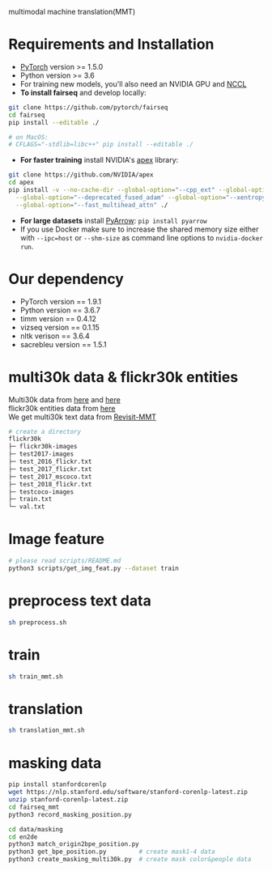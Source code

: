 multimodal machine translation(MMT) 
# Requirements and Installation

* [PyTorch](http://pytorch.org/) version >= 1.5.0
* Python version >= 3.6
* For training new models, you'll also need an NVIDIA GPU and [NCCL](https://github.com/NVIDIA/nccl)
* **To install fairseq** and develop locally:
```bash
git clone https://github.com/pytorch/fairseq
cd fairseq
pip install --editable ./

# on MacOS:
# CFLAGS="-stdlib=libc++" pip install --editable ./
```
* **For faster training** install NVIDIA's [apex](https://github.com/NVIDIA/apex) library:
```bash
git clone https://github.com/NVIDIA/apex
cd apex
pip install -v --no-cache-dir --global-option="--cpp_ext" --global-option="--cuda_ext" \
  --global-option="--deprecated_fused_adam" --global-option="--xentropy" \
  --global-option="--fast_multihead_attn" ./
```
* **For large datasets** install [PyArrow](https://arrow.apache.org/docs/python/install.html#using-pip): `pip install pyarrow`
* If you use Docker make sure to increase the shared memory size either with
`--ipc=host` or `--shm-size` as command line options to `nvidia-docker run`.


# Our dependency

* PyTorch version == 1.9.1
* Python version == 3.6.7
* timm version == 0.4.12
* vizseq version == 0.1.15
* nltk verison == 3.6.4
* sacrebleu version == 1.5.1

# multi30k data & flickr30k entities
Multi30k data from [here](https://github.com/multi30k/dataset) and [here](https://www.statmt.org/wmt17/multimodal-task.html)  
flickr30k entities data from [here](https://github.com/BryanPlummer/flickr30k_entities)  
We get multi30k text data from [Revisit-MMT](https://github.com/LividWo/Revisit-MMT)
```bash
# create a directory
flickr30k
├─ flickr30k-images
├─ test2017-images
├─ test_2016_flickr.txt
├─ test_2017_flickr.txt
├─ test_2017_mscoco.txt
├─ test_2018_flickr.txt
├─ testcoco-images
├─ train.txt
└─ val.txt
```

# Image feature
```bash
# please read scripts/README.md
python3 scripts/get_img_feat.py --dataset train
```

# preprocess text data
```bash
sh preprocess.sh
```

# train
```bash
sh train_mmt.sh
```

# translation
```bash
sh translation_mmt.sh
```

# masking data
```bash
pip install stanfordcorenlp 
wget https://nlp.stanford.edu/software/stanford-corenlp-latest.zip
unzip stanford-corenlp-latest.zip
cd fairseq_mmt
python3 record_masking_position.py 

cd data/masking
cd en2de
python3 match_origin2bpe_position.py
python3 get_bpe_position.py         # create mask1-4 data
python3 create_masking_multi30k.py  # create mask color&people data
```